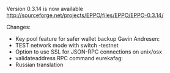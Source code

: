 Version 0.3.14 is now available
http://sourceforge.net/projects/EPPO/files/EPPO/EPPO-0.3.14/

Changes:
* Key pool feature for safer wallet backup
Gavin Andresen:
* TEST network mode with switch -testnet
* Option to use SSL for JSON-RPC connections on unix/osx
* validateaddress RPC command
eurekafag:
* Russian translation
